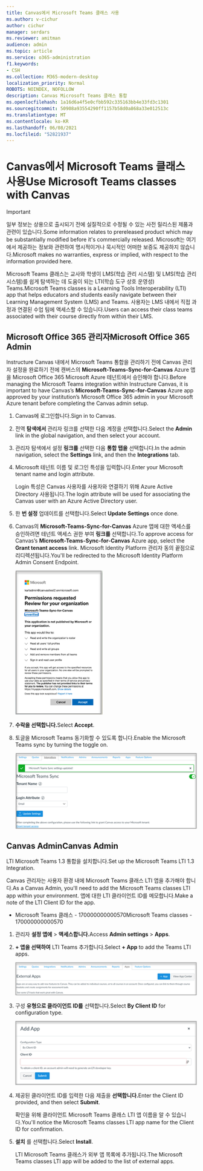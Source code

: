 ```yaml
---
title: Canvas에서 Microsoft Teams 클래스 사용
ms.author: v-cichur
author: cichur
manager: serdars
ms.reviewer: amitman
audience: admin
ms.topic: article
ms.service: o365-administration
f1.keywords:
- CSH
ms.collection: M365-modern-desktop
localization_priority: Normal
ROBOTS: NOINDEX, NOFOLLOW
description: Canvas Microsoft Teams 클래스 통합
ms.openlocfilehash: 1a16d6a4f5e0cfbb592c335163bb4e33fd3c1301
ms.sourcegitcommit: 50908a93554290ff1157b58d0a868a33e012513c
ms.translationtype: MT
ms.contentlocale: ko-KR
ms.lasthandoff: 06/08/2021
ms.locfileid: "52821937"
---
```

# <a name="use-microsoft-teams-classes-with-canvas"></a><span data-ttu-id="6a290-103">Canvas에서 Microsoft Teams 클래스 사용</span><span class="sxs-lookup"><span data-stu-id="6a290-103">Use Microsoft Teams classes with Canvas</span></span>

> [!IMPORTANT]
> <span data-ttu-id="6a290-104">일부 정보는 상용으로 출시되기 전에 실질적으로 수정될 수 있는 사전 릴리스된 제품과 관련이 있습니다.</span><span class="sxs-lookup"><span data-stu-id="6a290-104">Some information relates to prereleased product which may be substantially modified before it's commercially released.</span></span> <span data-ttu-id="6a290-105">Microsoft는 여기에서 제공하는 정보와 관련하여 명시적이거나 묵시적인 어떠한 보증도 제공하지 않습니다.</span><span class="sxs-lookup"><span data-stu-id="6a290-105">Microsoft makes no warranties, express or implied, with respect to the information provided here.</span></span>

<span data-ttu-id="6a290-106">Microsoft Teams 클래스는 교사와 학생이 LMS(학습 관리 시스템) 및 LMS(학습 관리 시스템)를 쉽게 탐색하는 데 도움이 되는 LTI(학습 도구 상호 운영성) Teams.</span><span class="sxs-lookup"><span data-stu-id="6a290-106">Microsoft Teams classes is a Learning Tools Interoperability (LTI) app that helps educators and students easily navigate between their Learning Management System (LMS) and Teams.</span></span> <span data-ttu-id="6a290-107">사용자는 LMS 내에서 직접 과정과 연결된 수업 팀에 액세스할 수 있습니다.</span><span class="sxs-lookup"><span data-stu-id="6a290-107">Users can access their class teams associated with their course directly from within their LMS.</span></span>

## <a name="microsoft-office-365-admin"></a><span data-ttu-id="6a290-108">Microsoft Office 365 관리자</span><span class="sxs-lookup"><span data-stu-id="6a290-108">Microsoft Office 365 Admin</span></span>

<span data-ttu-id="6a290-109">Instructure Canvas 내에서 Microsoft Teams 통합을 관리하기 전에 Canvas 관리자 설정을 완료하기 전에 캔버스의 **Microsoft-Teams-Sync-for-Canvas** Azure 앱을 Microsoft Office 365 Microsoft Azure 테넌트에서 승인해야 합니다.</span><span class="sxs-lookup"><span data-stu-id="6a290-109">Before managing the Microsoft Teams integration within Instructure Canvas, it is important to have Canvas’s **Microsoft-Teams-Sync-for-Canvas** Azure app approved by your institution’s Microsoft Office 365 admin in your Microsoft Azure tenant before completing the Canvas admin setup.</span></span>

1. <span data-ttu-id="6a290-110">Canvas에 로그인합니다.</span><span class="sxs-lookup"><span data-stu-id="6a290-110">Sign in to Canvas.</span></span>
 
2. <span data-ttu-id="6a290-111">전역 **탐색에서** 관리자 링크를 선택한 다음 계정을 선택합니다.</span><span class="sxs-lookup"><span data-stu-id="6a290-111">Select the **Admin** link in the global navigation, and then select your account.</span></span>

3. <span data-ttu-id="6a290-112">관리자 탐색에서 설정 **링크를** 선택한 다음 **통합 탭을** 선택합니다.</span><span class="sxs-lookup"><span data-stu-id="6a290-112">In the admin navigation, select the **Settings** link, and then the **Integrations** tab.</span></span> 

4. <span data-ttu-id="6a290-113">Microsoft 테넌트 이름 및 로그인 특성을 입력합니다.</span><span class="sxs-lookup"><span data-stu-id="6a290-113">Enter your Microsoft tenant name and login attribute.</span></span> 

   <span data-ttu-id="6a290-114">Login 특성은 Canvas 사용자를 사용자와 연결하기 위해 Azure Active Directory 사용됩니다.</span><span class="sxs-lookup"><span data-stu-id="6a290-114">The login attribute will be used for associating the Canvas user with an Azure Active Directory user.</span></span> 

5. <span data-ttu-id="6a290-115">한 **번 설정** 업데이트를 선택합니다.</span><span class="sxs-lookup"><span data-stu-id="6a290-115">Select **Update Settings** once done.</span></span>

6. <span data-ttu-id="6a290-116">Canvas의 **Microsoft-Teams-Sync-for-Canvas** Azure 앱에 대한 액세스를 승인하려면 테넌트 액세스 권한 부여 **링크를** 선택합니다.</span><span class="sxs-lookup"><span data-stu-id="6a290-116">To approve access for Canvas’s **Microsoft-Teams-Sync-for-Canvas** Azure app, select the **Grant tenant access** link.</span></span> <span data-ttu-id="6a290-117">Microsoft Identity Platform 관리자 동의 끝점으로 리디렉션됩니다.</span><span class="sxs-lookup"><span data-stu-id="6a290-117">You'll be redirected to the Microsoft Identity Platform Admin Consent Endpoint.</span></span>

   ![사용 권한](media/permissions.png)

7. <span data-ttu-id="6a290-119">**수락을 선택합니다.**</span><span class="sxs-lookup"><span data-stu-id="6a290-119">Select **Accept**.</span></span>
 
8. <span data-ttu-id="6a290-120">토글을 Microsoft Teams 동기화할 수 있도록 합니다.</span><span class="sxs-lookup"><span data-stu-id="6a290-120">Enable the Microsoft Teams sync by turning the toggle on.</span></span>

   ![teams-sync](media/teams-sync.png)

## <a name="canvas-admin"></a><span data-ttu-id="6a290-122">Canvas Admin</span><span class="sxs-lookup"><span data-stu-id="6a290-122">Canvas Admin</span></span>

<span data-ttu-id="6a290-123">LTI Microsoft Teams 1.3 통합을 설치합니다.</span><span class="sxs-lookup"><span data-stu-id="6a290-123">Set up the Microsoft Teams LTI 1.3 Integration.</span></span>

<span data-ttu-id="6a290-124">Canvas 관리자는 사용자 환경 내에 Microsoft Teams 클래스 LTI 앱을 추가해야 합니다.</span><span class="sxs-lookup"><span data-stu-id="6a290-124">As a Canvas Admin, you'll need to add the Microsoft Teams classes LTI app within your environment.</span></span> <span data-ttu-id="6a290-125">앱에 대한 LTI 클라이언트 ID를 메모합니다.</span><span class="sxs-lookup"><span data-stu-id="6a290-125">Make a note of the LTI Client ID for the app.</span></span>

 - <span data-ttu-id="6a290-126">Microsoft Teams 클래스 - 170000000000570</span><span class="sxs-lookup"><span data-stu-id="6a290-126">Microsoft Teams classes - 170000000000570</span></span>

1. <span data-ttu-id="6a290-127">관리자 **설정 앱에**  >  **액세스합니다.**</span><span class="sxs-lookup"><span data-stu-id="6a290-127">Access **Admin settings** > **Apps**.</span></span>

2. <span data-ttu-id="6a290-128">**+ 앱을 선택하여** LTI Teams 추가합니다.</span><span class="sxs-lookup"><span data-stu-id="6a290-128">Select **+ App** to add the Teams LTI apps.</span></span> 
 
   ![external-apps](media/external-apps.png)

3. <span data-ttu-id="6a290-130">구성 **유형으로 클라이언트 ID를** 선택합니다.</span><span class="sxs-lookup"><span data-stu-id="6a290-130">Select **By Client ID** for configuration type.</span></span>

   ![앱 추가](media/add-app.png)

4. <span data-ttu-id="6a290-132">제공된 클라이언트 ID를 입력한 다음 제출을 **선택합니다.**</span><span class="sxs-lookup"><span data-stu-id="6a290-132">Enter the Client ID provided, and then select **Submit**.</span></span>
   
   <span data-ttu-id="6a290-133">확인을 위해 클라이언트 Microsoft Teams 클래스 LTI 앱 이름을 알 수 있습니다.</span><span class="sxs-lookup"><span data-stu-id="6a290-133">You'll notice the Microsoft Teams classes LTI app name for the Client ID for confirmation.</span></span> 

5. <span data-ttu-id="6a290-134">**설치** 를 선택합니다.</span><span class="sxs-lookup"><span data-stu-id="6a290-134">Select **Install**.</span></span>

   <span data-ttu-id="6a290-135">LTI Microsoft Teams 클래스가 외부 앱 목록에 추가됩니다.</span><span class="sxs-lookup"><span data-stu-id="6a290-135">The Microsoft Teams classes LTI app will be added to the list of external apps.</span></span>
